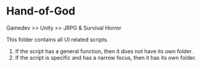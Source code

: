# Hand-of-God
Gamedev >> Unity >> JRPG &amp; Survival Horror

This folder contains all UI related scripts.
1. If the script has a general function, then it does not have its own folder.
2. If the script is specific and has a narrow focus, then it has its own folder.
